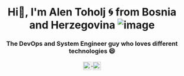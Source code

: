 # <div align="center">Hi👋, I'm Alen Toholj 🌀 from Bosnia and Herzegovina ![image](https://github.com/alentoholj/alentoholj/assets/82238804/26042d26-5d2d-435e-8127-c8dc51ae0cb6)</div>

### <div align="center">The DevOps and System Engineer guy who loves different technologies :smile:</div>
<div align="center">
  <p>
    <a href="https://www.linkedin.com/in/alen-toholj-326014141/" rel="nofollow">
  <img src="https://camo.githubusercontent.com/062b4af6c06aa3ae4b1c887623bd949d380eb7909029aba14b280c2c72a0380e/68747470733a2f2f63646e2e6a7364656c6976722e6e65742f6e706d2f73696d706c652d69636f6e7340332f69636f6e732f6c696e6b6564696e2e737667" alt="yatharth7" data-canonical-src="https://cdn.jsdelivr.net/npm/simple-icons@3/icons/linkedin.svg" style="max-width: 100%;" width="22px" align="middle">
</a>
    <a href="https://instagram.com/alen.toholj" rel="nofollow">
  <img src="https://camo.githubusercontent.com/47e6da37a551e8ee9acd70cb283d098ccfa80cfb74c085c0677f573c0bb536f9/68747470733a2f2f63646e2e6a7364656c6976722e6e65742f6e706d2f73696d706c652d69636f6e7340332f69636f6e732f696e7374616772616d2e737667" alt="yatharth_sharma_7" data-canonical-src="https://cdn.jsdelivr.net/npm/simple-icons@3/icons/instagram.svg" style="max-width: 100%;" width="22px" align="middle">
</a>
  </p>
</div>
<!--
**alentoholj/alentoholj** is a ✨ _special_ ✨ repository because its `README.md` (this file) appears on your GitHub profile.

Here are some ideas to get you started:

- 🔭 I’m currently working on ...
- 🌱 I’m currently learning ...
- 👯 I’m looking to collaborate on ...
- 🤔 I’m looking for help with ...
- 💬 Ask me about ...
- 📫 How to reach me: ...
- 😄 Pronouns: ...
- ⚡ Fun fact: ...
-->
